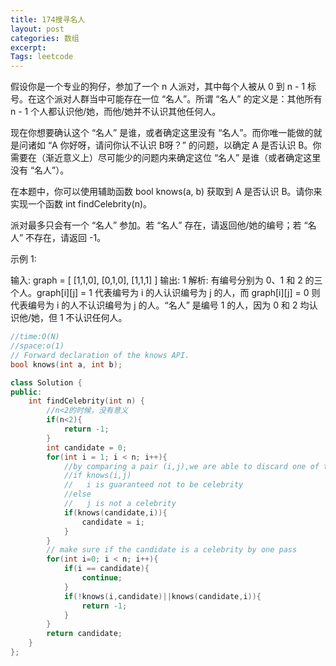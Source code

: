 ```yaml
---
title: 174搜寻名人
layout: post
categories: 数组
excerpt: 
Tags: leetcode
---
```


假设你是一个专业的狗仔，参加了一个 n 人派对，其中每个人被从 0 到 n - 1 标号。在这个派对人群当中可能存在一位 “名人”。所谓 “名人” 的定义是：其他所有 n - 1 个人都认识他/她，而他/她并不认识其他任何人。

现在你想要确认这个 “名人” 是谁，或者确定这里没有 “名人”。而你唯一能做的就是问诸如 “A 你好呀，请问你认不认识 B呀？” 的问题，以确定 A 是否认识 B。你需要在（渐近意义上）尽可能少的问题内来确定这位 “名人” 是谁（或者确定这里没有 “名人”）。

在本题中，你可以使用辅助函数 bool knows(a, b) 获取到 A 是否认识 B。请你来实现一个函数 int findCelebrity(n)。

派对最多只会有一个 “名人” 参加。若 “名人” 存在，请返回他/她的编号；若 “名人” 不存在，请返回 -1。

 

示例 1:



输入: graph = [
  [1,1,0],
  [0,1,0],
  [1,1,1]
]
输出: 1
解析: 有编号分别为 0、1 和 2 的三个人。graph[i][j] = 1 代表编号为 i 的人认识编号为 j 的人，而 graph[i][j] = 0 则代表编号为 i 的人不认识编号为 j 的人。“名人” 是编号 1 的人，因为 0 和 2 均认识他/她，但 1 不认识任何人。

```c++
//time:O(N)
//space:o(1)
// Forward declaration of the knows API.
bool knows(int a, int b);

class Solution {
public:
    int findCelebrity(int n) {
      	//n<2的时候，没有意义
        if(n<2){
            return -1;
        }
        int candidate = 0;
        for(int i = 1; i < n; i++){
            //by comparing a pair (i,j),we are able to discard one of them
          	//if knows(i,j)
          	//   i is guaranteed not to be celebrity
          	//else
            //   j is not a celebrity
            if(knows(candidate,i)){
                candidate = i;
            }
        }
      	// make sure if the candidate is a celebrity by one pass
        for(int i=0; i < n; i++){
            if(i == candidate){
                continue;
            }
            if(!knows(i,candidate)||knows(candidate,i)){
                return -1;
            }
        }
        return candidate;
    }
};
```

